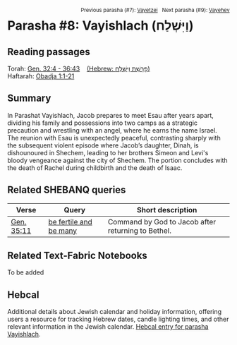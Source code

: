 <span style="float: right;"><sup>Previous parasha (#7): <a href="../07%20-%20Vayetzei/README.md#start">Vayetzei</a> &nbsp;&nbsp;Next parasha (#9): <a href="../09%20-%20Vayehev/README.md#start">Vayehev</a></sup></span>

# Parasha #8: Vayishlach (וַיִּשְׁלַח) <a name="start"></a>

## Reading passages

Torah: [Gen. 32:4 - 36:43](https://www.stepbible.org/?q=version=NASB2020|reference=Gen.32:4-36:43&options=HNVUG) &nbsp;&nbsp; [(Hebrew: פָּרָשַׁת וַיִּשְׁלַח)](https://tikkun.io/#/p/vayishlach)<br>
Haftarah: [Obadja 1:1-21](https://www.stepbible.org/?q=version=NASB2020|reference=Obad&options=HNVUG)

## Summary

In Parashat Vayishlach, Jacob prepares to meet Esau after years apart, dividing his family and possessions into two camps as a strategic precaution and wrestling with an angel, where he earns the name Israel. The reunion with Esau is unexpectedly peaceful, contrasting sharply with the subsequent violent episode where Jacob’s daughter, Dinah, is dishounoured in Shechem, leading to her brothers Simeon and Levi's bloody vengeance against the city of Shechem. The portion concludes with the death of Rachel during childbirth and the death of Isaac.

## Related SHEBANQ queries

Verse | Query | Short description
--- | --- | ---
[Gen. 35:11](https://www.stepbible.org/?q=version=NASB2020\|reference=Gen.35:11&options=HNVUG)  | [be fertile and be many](https://shebanq.ancient-data.org/hebrew/text?iid=6286&version=2021&page=1&mr=r&qw=q) | Command by God to Jacob after returning to Bethel.

## Related Text-Fabric Notebooks

To be added

## Hebcal

Additional details about Jewish calendar and holiday information, offering users a resource for tracking Hebrew dates, candle lighting times, and other relevant information in the Jewish calendar. [Hebcal entry for parasha Vayishlach](https://www.hebcal.com/sedrot/vayishlach).
